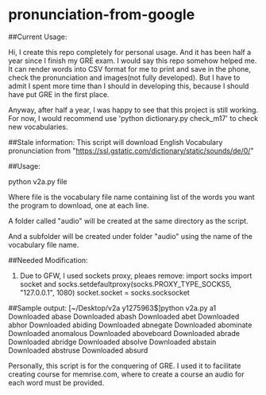 # pronunciation-from-google

##Current Usage:

Hi, I create this repo completely for personal usage. And it has been half a year since I finish my GRE exam. I would say this repo somehow helped me. It can render words into CSV format for me to print and save in the phone, check the pronunciation and images(not fully developed). But I have to admit I spent more time than I should in developing this, because I should have put GRE in the first place.

Anyway, after half a year, I was happy to see that this project is still working. For now, I would recommend use 'python dictionary.py check_m17' to check new vocabularies.


##Stale information:
This script will download English Vocabulary pronunciation from "https://ssl.gstatic.com/dictionary/static/sounds/de/0/"

##Usage:

  python v2a.py file
  
Where file is the vocabulary file name containing list of the words you want the program to download, one at each line. 

A folder called "audio" will be created at the same directory as the script. 

And a subfolder will be created under folder "audio" using the name of the vocabulary file name.

##Needed Modification:

  1. Due to GFW, I used sockets proxy, pleaes remove:
      import socks
      import socket
    and 
      socks.setdefaultproxy(socks.PROXY_TYPE_SOCKS5, "127.0.0.1", 1080)
      socket.socket = socks.socksocket


##Sample output:
    [~/Desktop/v2a y1275963$]python v2a.py a1
    Downloaded abase
    Downloaded abash
    Downloaded abet
    Downloaded abhor
    Downloaded abiding
    Downloaded abnegate
    Downloaded abominate
    Downloaded anomalous
    Downloaded aboveboard
    Downloaded abrade
    Downloaded abridge
    Downloaded absolve
    Downloaded abstain
    Downloaded abstruse
    Downloaded absurd
    
  Personally, this script is for the conquering of GRE. I used it to facilitate creating course for memrise.com, where to create a course an audio for each word must be provided.
